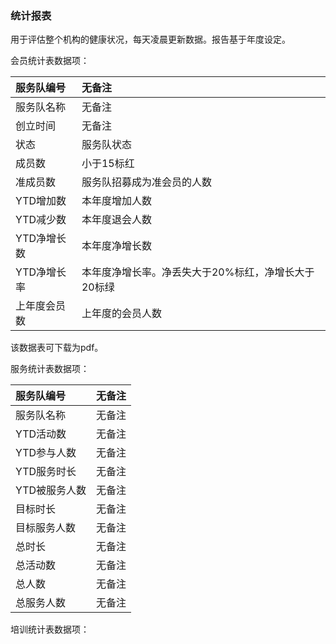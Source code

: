 ### 统计报表

用于评估整个机构的健康状况，每天凌晨更新数据。报告基于年度设定。

会员统计表数据项：

| 服务队编号 | 无备注 |
| :--- | :--- |
| 服务队名称 | 无备注 |
| 创立时间 | 无备注 |
| 状态 | 服务队状态 |
| 成员数 | 小于15标红 |
| 准成员数 | 服务队招募成为准会员的人数 |
| YTD增加数 | 本年度增加人数 |
| YTD减少数 | 本年度退会人数 |
| YTD净增长数 | 本年度净增长数 |
| YTD净增长率 | 本年度净增长率。净丢失大于20%标红，净增长大于20标绿 |
| 上年度会员数 | 上年度的会员人数 |

该数据表可下载为pdf。

服务统计表数据项：

| 服务队编号 | 无备注 |
| :--- | :--- |
| 服务队名称 | 无备注 |
| YTD活动数 | 无备注 |
| YTD参与人数 | 无备注 |
| YTD服务时长 | 无备注 |
| YTD被服务人数 | 无备注 |
| 目标时长 | 无备注 |
| 目标服务人数 | 无备注 |
| 总时长 | 无备注 |
| 总活动数 | 无备注 |
| 总人数 | 无备注 |
| 总服务人数 | 无备注 |

培训统计表数据项：



